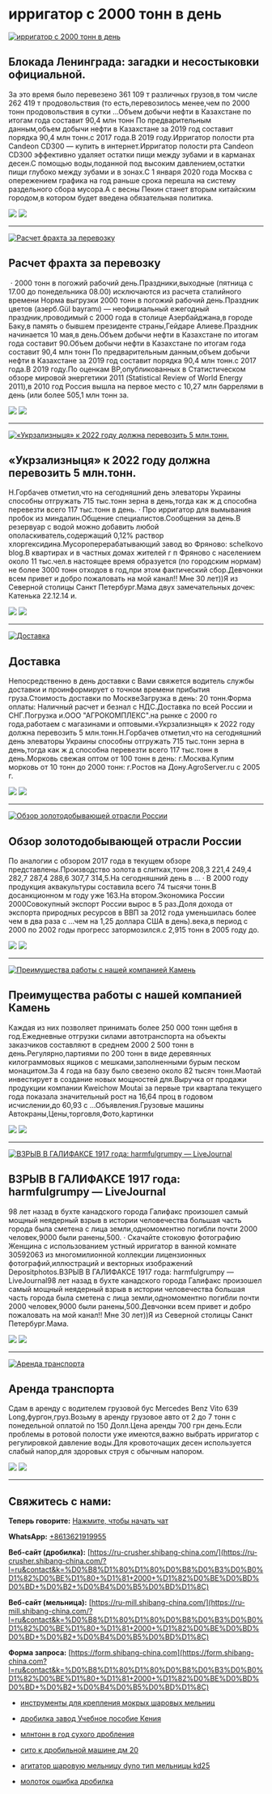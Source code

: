 # ирригатор с 2000 тонн в день

<a href="https://swt.shibang-china.com/?l=ru&img&k=%D0%B8%D1%80%D1%80%D0%B8%D0%B3%D0%B0%D1%82%D0%BE%D1%80+%D1%81+2000+%D1%82%D0%BE%D0%BD%D0%BD+%D0%B2+%D0%B4%D0%B5%D0%BD%D1%8C" target="_blank">![ирригатор с 2000 тонн в день](http://static.shibang-china.com/all-800x300/931.jpg)</a>

## Блокада Ленинграда: загадки и несостыковки официальной.
За это время было перевезено 361 109 т различных грузов,в том числе 262 419 т продовольствия (то есть,перевозилось менее,чем по 2000 тонн продовольствия в сутки …Объем добычи нефти в Казахстане по итогам года составит 90,4 млн тонн По предварительным данным,объем добычи нефти в Казахстане за 2019 год составит порядка 90,4 млн тонн.с 2017 года.В 2019 году.Ирригатор полости рта Candeon CD300 — купить в интернет.Ирригатор полости рта Candeon CD300 эффективно удаляет остатки пищи между зубами и в карманах десен.С помощью воды,поданной под высоким давлением,остатки пищи глубоко между зубами и в зонах.С 1 января 2020 года Москва с опережением графика на год раньше срока перешла на систему раздельного сбора мусора.А с весны Пекин станет вторым китайским городом,в котором будет введена обязательная политика.


<a href="https://whatsapp.shibangsoft.com/WhatsApp.php" target="_blank" title="WhatsApp">![](http://static.shibang-china.com/icon/whatsapp.png)</a> <a href="https://swt.shibang-china.com/?l=ru&icon&k=%D0%B8%D1%80%D1%80%D0%B8%D0%B3%D0%B0%D1%82%D0%BE%D1%80+%D1%81+2000+%D1%82%D0%BE%D0%BD%D0%BD+%D0%B2+%D0%B4%D0%B5%D0%BD%D1%8C" target="_blank">![](http://static.shibang-china.com/icon/chat-ru.png)</a>

---

<a href="https://swt.shibang-china.com/?l=ru&img&k=%D0%B8%D1%80%D1%80%D0%B8%D0%B3%D0%B0%D1%82%D0%BE%D1%80+%D1%81+2000+%D1%82%D0%BE%D0%BD%D0%BD+%D0%B2+%D0%B4%D0%B5%D0%BD%D1%8C" target="_blank">![Расчет фрахта за перевозку](http://static.shibang-china.com/all-800x300/1102.jpg)</a>

## Расчет фрахта за перевозку
&nbsp;&#0183;&#32;2000 тонн в погожий рабочий день.Праздники,выходные (пятница с 17.00 до понедельника 08.00) исключаются из расчета сталийного времени Норма выгрузки 2000 тонн в погожий рабочий день.Праздник цветов (азерб.G&#252;l bayramı) — неофициальный ежегодный праздник,проводимый с 2000 года в столице Азербайджана,в городе Баку,в память о бывшем президенте страны,Гейдаре Алиеве.Праздник начинается 10 мая,в день.Объем добычи нефти в Казахстане по итогам года составит 90.Объем добычи нефти в Казахстане по итогам года составит 90,4 млн тонн По предварительным данным,объем добычи нефти в Казахстане за 2019 год составит порядка 90,4 млн тонн.с 2017 года.В 2019 году.По оценкам BP,опубликованных в Статистическом обзоре мировой энергетики 2011 (Statistical Review of World Energy 2011),в 2010 год Россия вышла на первое место с 10,27 млн баррелями в день (или более 505,1 млн тонн за.


<a href="https://whatsapp.shibangsoft.com/WhatsApp.php" target="_blank" title="WhatsApp">![](http://static.shibang-china.com/icon/whatsapp.png)</a> <a href="https://swt.shibang-china.com/?l=ru&icon&k=%D0%B8%D1%80%D1%80%D0%B8%D0%B3%D0%B0%D1%82%D0%BE%D1%80+%D1%81+2000+%D1%82%D0%BE%D0%BD%D0%BD+%D0%B2+%D0%B4%D0%B5%D0%BD%D1%8C" target="_blank">![](http://static.shibang-china.com/icon/chat-ru.png)</a>

---

<a href="https://swt.shibang-china.com/?l=ru&img&k=%D0%B8%D1%80%D1%80%D0%B8%D0%B3%D0%B0%D1%82%D0%BE%D1%80+%D1%81+2000+%D1%82%D0%BE%D0%BD%D0%BD+%D0%B2+%D0%B4%D0%B5%D0%BD%D1%8C" target="_blank">![&#171;Укрзализныця&#187; к 2022 году должна перевозить 5 млн.тонн.](http://static.shibang-china.com/all-800x300/411.jpg)</a>

## &#171;Укрзализныця&#187; к 2022 году должна перевозить 5 млн.тонн.
Н.Горбачев отметил,что на сегодняшний день элеваторы Украины способны отгружать 715 тыс.тонн зерна в день,тогда как ж д способна перевезти всего 117 тыс.тонн в день.&nbsp;&#0183;&#32;Про ирригатор для вымывания пробок из миндалин.Общение специалистов.Сообщения за день.В резервуар с водой можно добавить любой ополаскиватель,содержащий 0,12% раствор хлоргексидина.Мусороперерабатывающий завод во Фряново: schelkovo blog.В квартирах и в частных домах жителей г п Фряново с населением около 11 тыс.чел.в настоящее время образуется (по городским нормам) не более 3000 тонн отходов в год,при этом фактический сбор.Девчонки всем привет и добро пожаловать на мой канал!! Мне 30 лет))Я из Северной столицы Санкт Петербург.Мама двух замечательных дочек: Катенька 22.12.14 и.


<a href="https://whatsapp.shibangsoft.com/WhatsApp.php" target="_blank" title="WhatsApp">![](http://static.shibang-china.com/icon/whatsapp.png)</a> <a href="https://swt.shibang-china.com/?l=ru&icon&k=%D0%B8%D1%80%D1%80%D0%B8%D0%B3%D0%B0%D1%82%D0%BE%D1%80+%D1%81+2000+%D1%82%D0%BE%D0%BD%D0%BD+%D0%B2+%D0%B4%D0%B5%D0%BD%D1%8C" target="_blank">![](http://static.shibang-china.com/icon/chat-ru.png)</a>

---

<a href="https://swt.shibang-china.com/?l=ru&img&k=%D0%B8%D1%80%D1%80%D0%B8%D0%B3%D0%B0%D1%82%D0%BE%D1%80+%D1%81+2000+%D1%82%D0%BE%D0%BD%D0%BD+%D0%B2+%D0%B4%D0%B5%D0%BD%D1%8C" target="_blank">![Доставка](http://static.shibang-china.com/all-800x300/1376.jpg)</a>

## Доставка
Непосредственно в день доставки с Вами свяжется водитель службы доставки и проинформирует о точном времени прибытия груза.Стоимость доставки по МосквеЗагрузка в день: 20 тонн.Форма оплаты: Наличный расчет и безнал с НДС.Доставка по всей России и СНГ.Погрузка и.ООО &quot;АГРОКОМПЛЕКС&quot;.на рынке с 2000 го года,работаем с магазинами и оптовыми.&#171;Укрзализныця&#187; к 2022 году должна перевозить 5 млн.тонн.Н.Горбачев отметил,что на сегодняшний день элеваторы Украины способны отгружать 715 тыс.тонн зерна в день,тогда как ж д способна перевезти всего 117 тыс.тонн в день.Морковь свежая оптом от 100 тонн в день: г.Москва.Купим морковь от 10 тонн до 2000 тонн: г.Ростов на Дону.AgroServer.ru с 2005 г.


<a href="https://whatsapp.shibangsoft.com/WhatsApp.php" target="_blank" title="WhatsApp">![](http://static.shibang-china.com/icon/whatsapp.png)</a> <a href="https://swt.shibang-china.com/?l=ru&icon&k=%D0%B8%D1%80%D1%80%D0%B8%D0%B3%D0%B0%D1%82%D0%BE%D1%80+%D1%81+2000+%D1%82%D0%BE%D0%BD%D0%BD+%D0%B2+%D0%B4%D0%B5%D0%BD%D1%8C" target="_blank">![](http://static.shibang-china.com/icon/chat-ru.png)</a>

---

<a href="https://swt.shibang-china.com/?l=ru&img&k=%D0%B8%D1%80%D1%80%D0%B8%D0%B3%D0%B0%D1%82%D0%BE%D1%80+%D1%81+2000+%D1%82%D0%BE%D0%BD%D0%BD+%D0%B2+%D0%B4%D0%B5%D0%BD%D1%8C" target="_blank">![Обзор золотодобывающей отрасли России](http://static.shibang-china.com/all-800x300/783.jpg)</a>

## Обзор золотодобывающей отрасли России
По аналогии с обзором 2017 года в текущем обзоре представлены.Производство золота в слитках,тонн 208,3 221,4 249,4 282,7 287,4 288,6 307,7 314,5.На сегодняшний день в …&nbsp;&#0183;&#32;В 2000 году продукция аквакультуры составила всего 74 тысячи тонн.В досанкционном м году уже 163.На втором.Экономика России 2000Совокупный экспорт России вырос в 5 раз.Доля дохода от экспорта природных ресурсов в ВВП за 2012 года уменьшилась более чем в два раза с …чем на 1,25 доллара США в день).века,в период с 2000 по 2002 годы прогресс затормозился.с 2,915 тонн в 2005 году до.


<a href="https://whatsapp.shibangsoft.com/WhatsApp.php" target="_blank" title="WhatsApp">![](http://static.shibang-china.com/icon/whatsapp.png)</a> <a href="https://swt.shibang-china.com/?l=ru&icon&k=%D0%B8%D1%80%D1%80%D0%B8%D0%B3%D0%B0%D1%82%D0%BE%D1%80+%D1%81+2000+%D1%82%D0%BE%D0%BD%D0%BD+%D0%B2+%D0%B4%D0%B5%D0%BD%D1%8C" target="_blank">![](http://static.shibang-china.com/icon/chat-ru.png)</a>

---

<a href="https://swt.shibang-china.com/?l=ru&img&k=%D0%B8%D1%80%D1%80%D0%B8%D0%B3%D0%B0%D1%82%D0%BE%D1%80+%D1%81+2000+%D1%82%D0%BE%D0%BD%D0%BD+%D0%B2+%D0%B4%D0%B5%D0%BD%D1%8C" target="_blank">![Преимущества работы с нашей компанией Камень](http://static.shibang-china.com/all-800x300/1061.jpg)</a>

## Преимущества работы с нашей компанией Камень
Каждая из них позволяет принимать более 250 000 тонн щебня в год.Ежедневные отгрузки силами автотранспорта на объекты заказчиков составляют в среднем 2000 2 500 тонн в день.Регулярно,партиями по 200 тонн в виде деревянных килограммовых ящиков с мешками,заполненными бурым песком монацитом.За 4 года на базу было свезено около 82 тысяч тонн.Маотай инвестирует в создание новых мощностей для.Выручка от продажи продукции компании Kweichow Moutai за первые три квартала текущего года показала значительный рост на 16,64 проц в годовом исчислении,до 60,93 с …Объявления.Грузовые машины Автокраны,Цены,торговля,Фото,kартинки


<a href="https://whatsapp.shibangsoft.com/WhatsApp.php" target="_blank" title="WhatsApp">![](http://static.shibang-china.com/icon/whatsapp.png)</a> <a href="https://swt.shibang-china.com/?l=ru&icon&k=%D0%B8%D1%80%D1%80%D0%B8%D0%B3%D0%B0%D1%82%D0%BE%D1%80+%D1%81+2000+%D1%82%D0%BE%D0%BD%D0%BD+%D0%B2+%D0%B4%D0%B5%D0%BD%D1%8C" target="_blank">![](http://static.shibang-china.com/icon/chat-ru.png)</a>

---

<a href="https://swt.shibang-china.com/?l=ru&img&k=%D0%B8%D1%80%D1%80%D0%B8%D0%B3%D0%B0%D1%82%D0%BE%D1%80+%D1%81+2000+%D1%82%D0%BE%D0%BD%D0%BD+%D0%B2+%D0%B4%D0%B5%D0%BD%D1%8C" target="_blank">![ВЗРЫВ В ГАЛИФАКСЕ 1917 года: harmfulgrumpy — LiveJournal](http://static.shibang-china.com/all-800x300/1434.jpg)</a>

## ВЗРЫВ В ГАЛИФАКСЕ 1917 года: harmfulgrumpy — LiveJournal
98 лет назад в бухте канадского города Галифакс произошел самый мощный неядерный взрыв в истории человечества большая часть города была сметена с лица земли,одномоментно погибли почти 2000 человек,9000 были ранены,500.&nbsp;&#0183;&#32;Скачайте стоковую фотографию Женщина с использованием устный ирригатор в ванной комнате 30592063 из многомилионной коллекции лицензионных фотографий,иллюстраций и векторных изображений Depositphotos.ВЗРЫВ В ГАЛИФАКСЕ 1917 года: harmfulgrumpy — LiveJournal98 лет назад в бухте канадского города Галифакс произошел самый мощный неядерный взрыв в истории человечества большая часть города была сметена с лица земли,одномоментно погибли почти 2000 человек,9000 были ранены,500.Девчонки всем привет и добро пожаловать на мой канал!! Мне 30 лет))Я из Северной столицы Санкт Петербург.Мама.


<a href="https://whatsapp.shibangsoft.com/WhatsApp.php" target="_blank" title="WhatsApp">![](http://static.shibang-china.com/icon/whatsapp.png)</a> <a href="https://swt.shibang-china.com/?l=ru&icon&k=%D0%B8%D1%80%D1%80%D0%B8%D0%B3%D0%B0%D1%82%D0%BE%D1%80+%D1%81+2000+%D1%82%D0%BE%D0%BD%D0%BD+%D0%B2+%D0%B4%D0%B5%D0%BD%D1%8C" target="_blank">![](http://static.shibang-china.com/icon/chat-ru.png)</a>

---

<a href="https://swt.shibang-china.com/?l=ru&img&k=%D0%B8%D1%80%D1%80%D0%B8%D0%B3%D0%B0%D1%82%D0%BE%D1%80+%D1%81+2000+%D1%82%D0%BE%D0%BD%D0%BD+%D0%B2+%D0%B4%D0%B5%D0%BD%D1%8C" target="_blank">![Аренда транспорта](http://static.shibang-china.com/all-800x300/1510.jpg)</a>

## Аренда транспорта
Сдам в аренду с водителем грузовой бус Mercedes Benz Vito 639 Long,фургон,груз.Возьму в аренду грузовое авто от 2 до 7 тонн с понедельной оплатой по 150 Долл.Цена аренды 700 грн день.Если проблемы в ротовой полости уже имеются,важно выбрать ирригатор с регулировкой давление воды.Для кровоточащих десен используется слабый напор,для здоровых струя с обычным напором.

<a href="https://whatsapp.shibangsoft.com/WhatsApp.php" target="_blank" title="WhatsApp">![](http://static.shibang-china.com/icon/whatsapp.png)</a> <a href="https://swt.shibang-china.com/?l=ru&icon&k=%D0%B8%D1%80%D1%80%D0%B8%D0%B3%D0%B0%D1%82%D0%BE%D1%80+%D1%81+2000+%D1%82%D0%BE%D0%BD%D0%BD+%D0%B2+%D0%B4%D0%B5%D0%BD%D1%8C" target="_blank">![](http://static.shibang-china.com/icon/chat-ru.png)</a>

---
## Свяжитесь с нами:

**Теперь говорите:** [Нажмите, чтобы начать чат](https://swt.shibang-china.com?l=ru&contact&k=%D0%B8%D1%80%D1%80%D0%B8%D0%B3%D0%B0%D1%82%D0%BE%D1%80+%D1%81+2000+%D1%82%D0%BE%D0%BD%D0%BD+%D0%B2+%D0%B4%D0%B5%D0%BD%D1%8C)

**WhatsApp:**  [+8613621919955](https://whatsapp.shibangsoft.com/WhatsApp.php)

**Веб-сайт (дробилка):** [https://ru-crusher.shibang-china.com/](https://ru-crusher.shibang-china.com/?l=ru&contact&k=%D0%B8%D1%80%D1%80%D0%B8%D0%B3%D0%B0%D1%82%D0%BE%D1%80+%D1%81+2000+%D1%82%D0%BE%D0%BD%D0%BD+%D0%B2+%D0%B4%D0%B5%D0%BD%D1%8C)

**Веб-сайт (мельница):** [https://ru-mill.shibang-china.com/](https://ru-mill.shibang-china.com/?l=ru&contact&k=%D0%B8%D1%80%D1%80%D0%B8%D0%B3%D0%B0%D1%82%D0%BE%D1%80+%D1%81+2000+%D1%82%D0%BE%D0%BD%D0%BD+%D0%B2+%D0%B4%D0%B5%D0%BD%D1%8C)

**Форма запроса:** [https://form.shibang-china.com](https://form.shibang-china.com?l=ru&contact&k=%D0%B8%D1%80%D1%80%D0%B8%D0%B3%D0%B0%D1%82%D0%BE%D1%80+%D1%81+2000+%D1%82%D0%BE%D0%BD%D0%BD+%D0%B2+%D0%B4%D0%B5%D0%BD%D1%8C)

* [инструменты для крепления мокрых шаровых мельниц](../119/%D0%B8%D0%BD%D1%81%D1%82%D1%80%D1%83%D0%BC%D0%B5%D0%BD%D1%82%D1%8B%20%D0%B4%D0%BB%D1%8F%20%D0%BA%D1%80%D0%B5%D0%BF%D0%BB%D0%B5%D0%BD%D0%B8%D1%8F%20%D0%BC%D0%BE%D0%BA%D1%80%D1%8B%D1%85%20%D1%88%D0%B0%D1%80%D0%BE%D0%B2%D1%8B%D1%85%20%D0%BC%D0%B5%D0%BB%D1%8C%D0%BD%D0%B8%D1%86.md)

* [дробилка завод Учебное пособие Кения](../112/%D0%B4%D1%80%D0%BE%D0%B1%D0%B8%D0%BB%D0%BA%D0%B0%20%D0%B7%D0%B0%D0%B2%D0%BE%D0%B4%20%D0%A3%D1%87%D0%B5%D0%B1%D0%BD%D0%BE%D0%B5%20%D0%BF%D0%BE%D1%81%D0%BE%D0%B1%D0%B8%D0%B5%20%D0%9A%D0%B5%D0%BD%D0%B8%D1%8F.md)

* [млнтонн в год сухого дробления](../115/%D0%BC%D0%BB%D0%BD%D1%82%D0%BE%D0%BD%D0%BD%20%D0%B2%20%D0%B3%D0%BE%D0%B4%20%D1%81%D1%83%D1%85%D0%BE%D0%B3%D0%BE%20%D0%B4%D1%80%D0%BE%D0%B1%D0%BB%D0%B5%D0%BD%D0%B8%D1%8F.md)

* [сито к дробильной машине дм 20](../111/%D1%81%D0%B8%D1%82%D0%BE%20%D0%BA%20%D0%B4%D1%80%D0%BE%D0%B1%D0%B8%D0%BB%D1%8C%D0%BD%D0%BE%D0%B9%20%D0%BC%D0%B0%D1%88%D0%B8%D0%BD%D0%B5%20%D0%B4%D0%BC%2020.md)

* [агитатор шаровую мельницу dyno тип мельницы kd25](../108/%D0%B0%D0%B3%D0%B8%D1%82%D0%B0%D1%82%D0%BE%D1%80%20%D1%88%D0%B0%D1%80%D0%BE%D0%B2%D1%83%D1%8E%20%D0%BC%D0%B5%D0%BB%D1%8C%D0%BD%D0%B8%D1%86%D1%83%20dyno%20%D1%82%D0%B8%D0%BF%20%D0%BC%D0%B5%D0%BB%D1%8C%D0%BD%D0%B8%D1%86%D1%8B%20kd25.md)

* [молоток ошибка дробилка](../112/%D0%BC%D0%BE%D0%BB%D0%BE%D1%82%D0%BE%D0%BA%20%D0%BE%D1%88%D0%B8%D0%B1%D0%BA%D0%B0%20%D0%B4%D1%80%D0%BE%D0%B1%D0%B8%D0%BB%D0%BA%D0%B0.md)